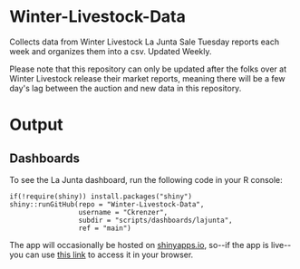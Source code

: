 # Winter-Livestock-Data
Collects data from Winter Livestock La Junta Sale Tuesday reports each week and organizes them into a csv.
Updated Weekly.

Please note that this repository can only be updated after the folks over at
Winter Livestock release their market reports, meaning there will be
a few day's lag between the auction and new data in this repository.

# Output

## Dashboards
To see the La Junta dashboard, run the following code in your R console:

```
if(!require(shiny)) install.packages("shiny")
shiny::runGitHub(repo = "Winter-Livestock-Data",
                 username = "Ckrenzer",
                 subdir = "scripts/dashboards/lajunta",
                 ref = "main")
```

The app will occasionally be hosted on [shinyapps.io](https://www.shinyapps.io/),
so--if the app is live--you can use
[this link](http://7phynv-connor0krenzer.shinyapps.io/La_Junta_Dashboard)
to access it in your browser.
